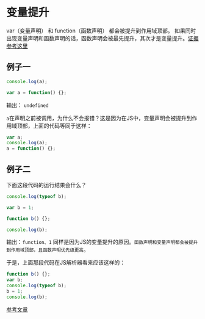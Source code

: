 # 变量提升

var（变量声明） 和 function（函数声明） 都会被提升到作用域顶部。
如果同时出现变量声明和函数声明的话，函数声明会被最先提升，其次才是变量提升。[证据参考这里](https://stackoverflow.com/questions/28246589/order-of-hoisting-in-javascript)

## 例子一

```js
console.log(a);

var a = function() {};
```

输出： `undefined`

`a`在声明之前被调用，为什么不会报错？这是因为在JS中，变量声明会被提升到作用域顶部，上面的代码等同于这样：

```js
var a;
console.log(a);
a = function() {};
```

## 例子二

下面这段代码的运行结果会什么？

```js
console.log(typeof b);

var b = 1;

function b() {};

console.log(b);
```

输出：`function、1` 同样是因为JS的变量提升的原因。`函数声明和变量声明都会被提升到作用域顶部，且函数声明优先级更高`。

于是，上面那段代码在JS解析器看来应该这样的：

```js
function b() {};
var b;
console.log(typeof b);
b = 1;
console.log(b);
```

[参考文章](https://idiotwu.me/playing-with-javascript-function/)